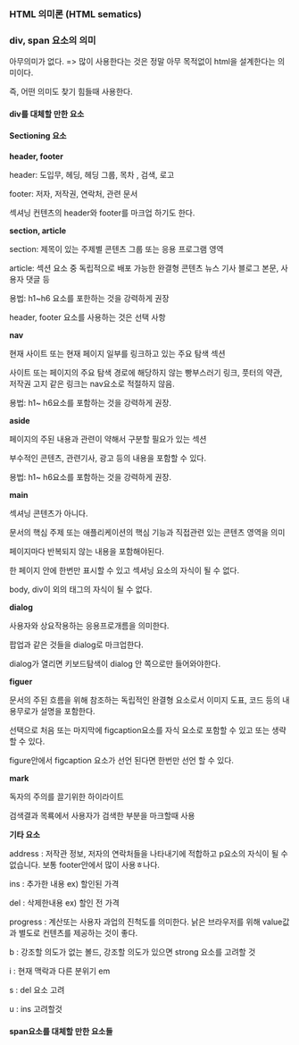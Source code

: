 ### HTML 의미론 (HTML sematics)

### div, span 요소의 의미

아무의미가 없다. => 많이 사용한다는 것은 정말 아무 목적없이 html을 설계한다는 의미이다.

즉, 어떤 의미도 찾기 힘들때 사용한다.

#### div를 대체할 만한 요소

#### Sectioning 요소

**header, footer**

header: 도입무, 헤딩, 헤딩 그룹, 목차 , 검색, 로고

footer: 저자, 저작권, 연락처, 관련 문서

섹셔닝 컨텐츠의 header와 footer를 마크업 하기도 한다.

**section, article**

section: 제목이 있는 주제별 콘텐츠 그룹 또는 응용 프로그램 영역

article: 섹션 요소 중 독립적으로 배포 가능한 완결형 콘텐츠 뉴스 기사 블로그 본문, 사용자 댓글 등

용법: h1~h6 요소를 포한하는 것을 강력하게 권장

header, footer 요소를 사용하는 것은 선택 사항

**nav**

현재 사이트 또는 현재 페이지 일부를 링크하고 있는 주요 탐색 섹션

사이트 또는 페이지의 주요 탐색 경로에 해당하지 않는 빵부스러기 링크, 풋터의 약관, 저작권 고지 같은 링크는 nav요소로 적절하지 않음.

용법: h1~ h6요소를 포함하는 것을 강력하게 권장.

**aside**

페이지의 주된 내용과 관련이 약해서 구분할 필요가 있는 섹션

부수적인 콘텐츠, 관련기사, 광고 등의 내용을 포함할 수 있다.

용법: h1~ h6요소를 포함하는 것을 강력하게 권장.

**main**

섹셔닝 콘텐츠가 아니다.

문서의 핵심 주제 또는 애플리케이션의 핵심 기능과 직접관련 있는 콘텐츠 영역을 의미

페이지마다 반복되지 않는 내용을 포함해야된다.

한 페이지 안에 한번만 표시할 수 있고 섹셔닝 요소의 자식이 될 수 없다.

body, div이 외의 태그의 자식이 될 수 없다.

**dialog**

사용자와 상요작용하는 응용프로개름을 의미한다.

팝업과 같은 것들을 dialog로 마크업한다.

dialog가 열리면 키보드탐색이 dialog 안 쪽으로만 들어와야한다.

**figuer**

문서의 주된 흐름을 위해 참조하는 독립적인 완결형 요소로서 이미지 도표, 코드 등의 내용무로가 설명을 포함한다.

선택으로 처음 또는 마지막에 figcaption요소를 자식 요소로 포함할 수 있고 또는 생략할 수 있다.

figure안에서 figcaption 요소가 선언 된다면 한번만 선언 할 수 있다.

**mark**

독자의 주의를 끌기위한 하이라이트

검색결과 목룍에서 사용자가 검색한 부분을 마크할때 사용

**기타 요소**

address : 저작관 정보, 저자의 연락처들을 나타내기에 적합하고 p요소의 자식이 될 수 없습니다. 보통 footer안에서 많이 사용ㅎ나다.

ins : 추가한 내용 ex) 할인된 가격

del : 삭제한내용 ex) 할인 전 가격

progress : 계산또는 사용자 과업의 진척도를 의미한다. 낡은 브라우저를 위해 value값과 별도로 컨텐츠를 제공하는 것이 좋다.

b : 강조할 의도가 없는 볼드, 강조할 의도가 있으면 strong 요소를 고려할 것

i : 현재 맥락과 다른 분위기 em

s : del 요소 고려

u : ins 고려할것

####  span요소를 대체할 만한 요소들



